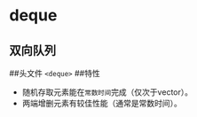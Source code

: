 deque
=====
双向队列
-----
##头文件
`<deque>`
##特性
* 随机存取元素能在`常数时间`完成（仅次于vector）。
* 两端增删元素有较佳性能（通常是常数时间）。

